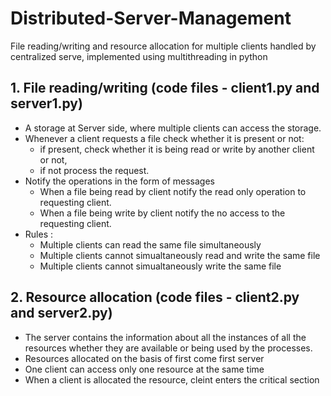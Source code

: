 # Distributed-Server-Management
File reading/writing and resource allocation for multiple clients handled by centralized serve, implemented using multithreading in python

## 1. File reading/writing (code files - client1.py and server1.py)

+ A storage at Server side, where multiple clients can access the storage. 
+ Whenever a client requests a file check whether it is present or not:
  + if present, check whether it is being read or write by another client or not, 
  + if not process the request. 
+ Notify the operations in the form of messages
  +	When a file being read by client notify the read only operation to requesting client.
  +	When a file being write by client notify the no access to the requesting client. 
+ Rules :
  + Multiple clients can read the same file simultaneously
  + Multiple clients cannot simualtaneously read and write the same file 
  + Multiple clients cannot simualtaneously write the same file 

## 2. Resource allocation (code files - client2.py and server2.py)

+ The server contains the information about all the instances of all the resources whether they are available or being used by the processes.
+ Resources allocated on the basis of first come first server
+ One client can access only one resource at the same time
+ When a client is allocated the resource, cleint enters the critical section
